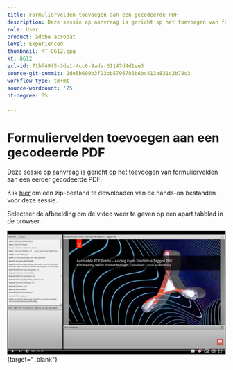 ```yaml
---
title: Formuliervelden toevoegen aan een gecodeerde PDF
description: Deze sessie op aanvraag is gericht op het toevoegen van formuliervelden aan een eerder gecodeerde PDF
role: User
product: adobe acrobat
level: Experienced
thumbnail: KT-8612.jpg
kt: 8612
exl-id: 71bf49f5-3de1-4cc6-9ada-61147d4d1ee3
source-git-commit: 2de5b609b3f23bb5796786b6bc413a831c2b78c3
workflow-type: tm+mt
source-wordcount: '75'
ht-degree: 0%

---
```


# Formuliervelden toevoegen aan een gecodeerde PDF

Deze sessie op aanvraag is gericht op het toevoegen van formuliervelden aan een eerder gecodeerde PDF.

Klik [hier](../assets/accessibilitysession5.zip) om een zip-bestand te downloaden van de hands-on bestanden voor deze sessie.

Selecteer de afbeelding om de video weer te geven op een apart tabblad in de browser.

[![Sessie 5-video](../assets/Accessibilitysession5_YT.png)](https://youtu.be/vaM9R-mt5Jo){target=&quot;_blank&quot;}
